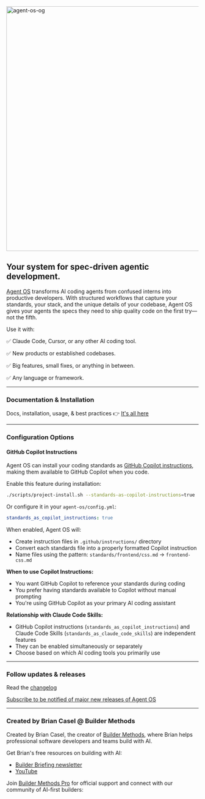 <img width="1280" height="640" alt="agent-os-og" src="https://github.com/user-attachments/assets/f70671a2-66e8-4c80-8998-d4318af55d10" />

## Your system for spec-driven agentic development.

[Agent OS](https://buildermethods.com/agent-os) transforms AI coding agents from confused interns into productive developers. With structured workflows that capture your standards, your stack, and the unique details of your codebase, Agent OS gives your agents the specs they need to ship quality code on the first try—not the fifth.

Use it with:

✅ Claude Code, Cursor, or any other AI coding tool.

✅ New products or established codebases.

✅ Big features, small fixes, or anything in between.

✅ Any language or framework.

---

### Documentation & Installation

Docs, installation, usage, & best practices 👉 [It's all here](https://buildermethods.com/agent-os)

---

### Configuration Options

#### GitHub Copilot Instructions

Agent OS can install your coding standards as [GitHub Copilot instructions](https://docs.github.com/en/copilot/customizing-copilot/adding-custom-instructions-for-github-copilot), making them available to GitHub Copilot when you code.

Enable this feature during installation:

```bash
./scripts/project-install.sh --standards-as-copilot-instructions=true
```

Or configure it in your `agent-os/config.yml`:

```yaml
standards_as_copilot_instructions: true
```

When enabled, Agent OS will:
- Create instruction files in `.github/instructions/` directory
- Convert each standards file into a properly formatted Copilot instruction
- Name files using the pattern: `standards/frontend/css.md` → `frontend-css.md`

**When to use Copilot Instructions:**
- You want GitHub Copilot to reference your standards during coding
- You prefer having standards available to Copilot without manual prompting
- You're using GitHub Copilot as your primary AI coding assistant

**Relationship with Claude Code Skills:**
- GitHub Copilot instructions (`standards_as_copilot_instructions`) and Claude Code Skills (`standards_as_claude_code_skills`) are independent features
- They can be enabled simultaneously or separately
- Choose based on which AI coding tools you primarily use

---

### Follow updates & releases

Read the [changelog](CHANGELOG.md)

[Subscribe to be notified of major new releases of Agent OS](https://buildermethods.com/agent-os)

---

### Created by Brian Casel @ Builder Methods

Created by Brian Casel, the creator of [Builder Methods](https://buildermethods.com), where Brian helps professional software developers and teams build with AI.

Get Brian's free resources on building with AI:
- [Builder Briefing newsletter](https://buildermethods.com)
- [YouTube](https://youtube.com/@briancasel)

Join [Builder Methods Pro](https://buildermethods.com/pro) for official support and connect with our community of AI-first builders:
